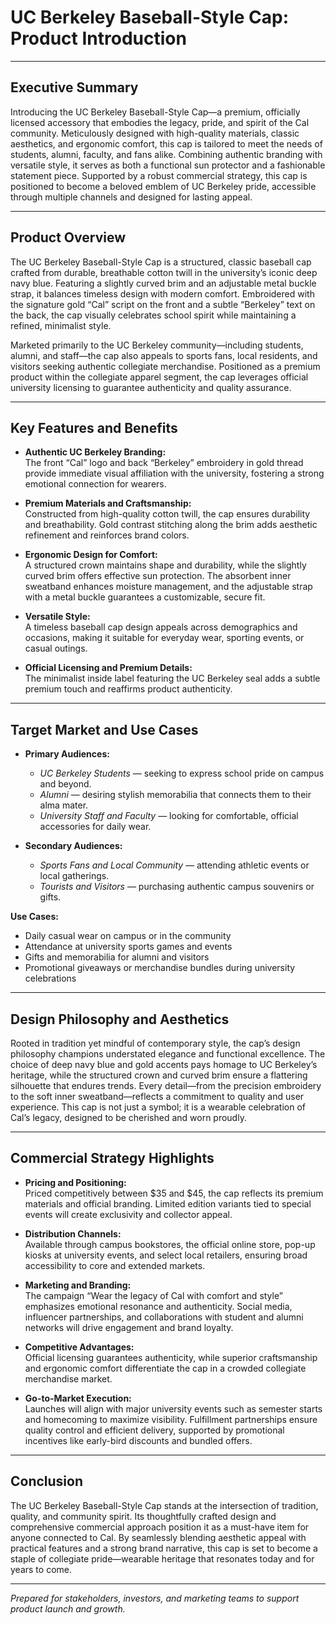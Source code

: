# UC Berkeley Baseball-Style Cap: Product Introduction

---

## Executive Summary

Introducing the UC Berkeley Baseball-Style Cap—a premium, officially licensed accessory that embodies the legacy, pride, and spirit of the Cal community. Meticulously designed with high-quality materials, classic aesthetics, and ergonomic comfort, this cap is tailored to meet the needs of students, alumni, faculty, and fans alike. Combining authentic branding with versatile style, it serves as both a functional sun protector and a fashionable statement piece. Supported by a robust commercial strategy, this cap is positioned to become a beloved emblem of UC Berkeley pride, accessible through multiple channels and designed for lasting appeal.

---

## Product Overview

The UC Berkeley Baseball-Style Cap is a structured, classic baseball cap crafted from durable, breathable cotton twill in the university’s iconic deep navy blue. Featuring a slightly curved brim and an adjustable metal buckle strap, it balances timeless design with modern comfort. Embroidered with the signature gold “Cal” script on the front and a subtle “Berkeley” text on the back, the cap visually celebrates school spirit while maintaining a refined, minimalist style.

Marketed primarily to the UC Berkeley community—including students, alumni, and staff—the cap also appeals to sports fans, local residents, and visitors seeking authentic collegiate merchandise. Positioned as a premium product within the collegiate apparel segment, the cap leverages official university licensing to guarantee authenticity and quality assurance.

---

## Key Features and Benefits

- **Authentic UC Berkeley Branding:**  
  The front “Cal” logo and back “Berkeley” embroidery in gold thread provide immediate visual affiliation with the university, fostering a strong emotional connection for wearers.

- **Premium Materials and Craftsmanship:**  
  Constructed from high-quality cotton twill, the cap ensures durability and breathability. Gold contrast stitching along the brim adds aesthetic refinement and reinforces brand colors.

- **Ergonomic Design for Comfort:**  
  A structured crown maintains shape and durability, while the slightly curved brim offers effective sun protection. The absorbent inner sweatband enhances moisture management, and the adjustable strap with a metal buckle guarantees a customizable, secure fit.

- **Versatile Style:**  
  A timeless baseball cap design appeals across demographics and occasions, making it suitable for everyday wear, sporting events, or casual outings.

- **Official Licensing and Premium Details:**  
  The minimalist inside label featuring the UC Berkeley seal adds a subtle premium touch and reaffirms product authenticity.

---

## Target Market and Use Cases

- **Primary Audiences:**  
  - *UC Berkeley Students* — seeking to express school pride on campus and beyond.  
  - *Alumni* — desiring stylish memorabilia that connects them to their alma mater.  
  - *University Staff and Faculty* — looking for comfortable, official accessories for daily wear.

- **Secondary Audiences:**  
  - *Sports Fans and Local Community* — attending athletic events or local gatherings.  
  - *Tourists and Visitors* — purchasing authentic campus souvenirs or gifts.

**Use Cases:**  
- Daily casual wear on campus or in the community  
- Attendance at university sports games and events  
- Gifts and memorabilia for alumni and visitors  
- Promotional giveaways or merchandise bundles during university celebrations

---

## Design Philosophy and Aesthetics

Rooted in tradition yet mindful of contemporary style, the cap’s design philosophy champions understated elegance and functional excellence. The choice of deep navy blue and gold accents pays homage to UC Berkeley’s heritage, while the structured crown and curved brim ensure a flattering silhouette that endures trends. Every detail—from the precision embroidery to the soft inner sweatband—reflects a commitment to quality and user experience. This cap is not just a symbol; it is a wearable celebration of Cal’s legacy, designed to be cherished and worn proudly.

---

## Commercial Strategy Highlights

- **Pricing and Positioning:**  
  Priced competitively between $35 and $45, the cap reflects its premium materials and official branding. Limited edition variants tied to special events will create exclusivity and collector appeal.

- **Distribution Channels:**  
  Available through campus bookstores, the official online store, pop-up kiosks at university events, and select local retailers, ensuring broad accessibility to core and extended markets.

- **Marketing and Branding:**  
  The campaign “Wear the legacy of Cal with comfort and style” emphasizes emotional resonance and authenticity. Social media, influencer partnerships, and collaborations with student and alumni networks will drive engagement and brand loyalty.

- **Competitive Advantages:**  
  Official licensing guarantees authenticity, while superior craftsmanship and ergonomic comfort differentiate the cap in a crowded collegiate merchandise market.

- **Go-to-Market Execution:**  
  Launches will align with major university events such as semester starts and homecoming to maximize visibility. Fulfillment partnerships ensure quality control and efficient delivery, supported by promotional incentives like early-bird discounts and bundled offers.

---

## Conclusion

The UC Berkeley Baseball-Style Cap stands at the intersection of tradition, quality, and community spirit. Its thoughtfully crafted design and comprehensive commercial approach position it as a must-have item for anyone connected to Cal. By seamlessly blending aesthetic appeal with practical features and a strong brand narrative, this cap is set to become a staple of collegiate pride—wearable heritage that resonates today and for years to come.

---

*Prepared for stakeholders, investors, and marketing teams to support product launch and growth.*